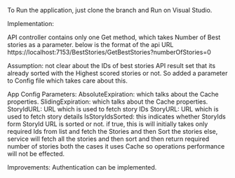 To Run the application, just clone the branch and Run on Visual Studio.

Implementation:

API controller contains only one Get method, which takes Number of Best stories as a parameter.
below is the format of the api URL
https://localhost:7153/BestStories/GetBestStories?numberOfStories=0

Assumption:
not clear about the IDs of best stories API result set that its already sorted with the Highest scored stories or not.
So added a parameter to Config file which takes care about this.

App Config Parameters:
AbsoluteExpiration: which talks about the Cache properties.
SlidingExpiration: which talks about the Cache properties.
StoryIdURL: URL which is used to fetch story IDs
StoryURL: URL which is used to fetch story details
IsStoryIdsSorted: this indicates whether StoryIds form StoryId URL is sorted or not. if true, this is will initially takes only required Ids from list and fetch the Stories and then Sort the stories else, service will fetch all the stories and then sort and then return required number of stories both the cases it uses Cache so operations performance will not be effected.

Improvements:
Authentication can be implemented.

